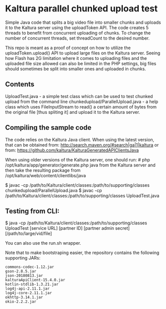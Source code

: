# Kaltura parallel chunked upload test
Simple Java code that splits a big video file into smaller chunks and uploads it to the Kaltura server using the uploadToken API.
The code creates 5 threads to benefit from concurrent uploading of chunks. To change the number of concurrent threads, set threadCount to the desired number.

This repo is meant as a proof of concept on how to utilize the uploadToken.upload() API to upload large files on the Kaltura server.
Seeing how Flash has 2G limitation where it comes to uploading files and the uploaded file size allowed can also be limited in the PHP settings, big files should sometimes be split into smaller ones and uploaded in chunks.


## Contents
UploadTest.java - a simple test class which can be used to test chunked upload from the command line
chunkedupload/ParallelUpload.java - a help class which uses FileInputStream to read() a certain amount of bytes from the original file [thus spliting it] and upload it to the Kaltura server.


## Compiling the sample code
The code relies on the Kaltura Java client. When using the latest version, that can be obtained from:
http://search.maven.org/#search|ga|1|kaltura
or from:
https://github.com/kaltura/KalturaGeneratedAPIClientsJava

When using older versions of the Kaltura server, one should run:
\# php /opt/kaltura/app/generator/generate.php java
from the Kaltura server and then take the resulting package from /opt/kaltura/web/content/clientlibs/java

$ javac -cp /path/to/Kaltura/client/classes:/path/to/supporting/classes chunkedupload/ParallelUpload.java
$ javac -cp /path/to/Kaltura/client/classes:/path/to/supporting/classes UploadTest.java

## Testing from CLI:
$ java -cp /path/to/Kaltura/client/classes:/path/to/supporting/classes UploadTest [service URL] [partner ID] [partner admin secret] [/path/to/large/vid/file]

You can also use the run.sh wrapper.

Note that to make bootstraping easier, the repository contains the following supporting JARs:
```
commons-codec-1.12.jar
gson-2.8.5.jar
json-20180813.jar
kalturaApiClient-15.4.0.jar
kotlin-stdlib-1.3.21.jar
log4j-api-2.11.1.jar
log4j-core-2.11.1.jar
okhttp-3.14.1.jar
okio-2.2.2.jar
```
